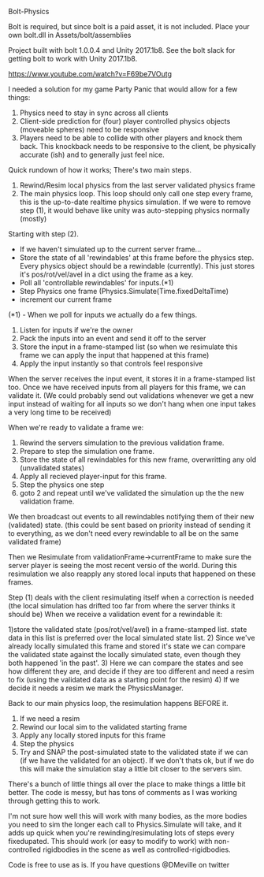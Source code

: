 Bolt-Physics

Bolt is required, but since bolt is a paid asset, it is not included.  Place your own bolt.dll in Assets/bolt/assemblies

Project built with bolt 1.0.0.4 and Unity 2017.1b8.
See the bolt slack for getting bolt to work with Unity 2017.1b8.

https://www.youtube.com/watch?v=F69be7VOutg

I needed a solution for my game Party Panic that would allow for a few things:
1) Physics need to stay in sync across all clients
2) Client-side prediction for (four) player controlled physics objects (moveable spheres) need to be responsive
3) Players need to be able to collide with other players and knock them back. This knockback needs to be responsive to the client, be physically accurate (ish) and to generally just feel nice.
   

Quick rundown of how it works;
There's two main steps. 
1) Rewind/Resim local physics from the last server validated physics frame
2) The main physics loop. This loop should only call one step every frame, this is the up-to-date realtime physics simulation. If we were to remove step (1), it would behave like unity was auto-stepping physics normally (mostly)

Starting with step (2).  
- If we haven't simulated up to the current server frame...
- Store the state of all 'rewindables' at this frame before the physics step. Every physics object should be a rewindable (currently).  This just stores it's pos/rot/vel/avel in a dict using the frame as a key.
- Poll all 'controllable rewindables' for inputs.(*1)
- Step Physics one frame (Physics.Simulate(Time.fixedDeltaTime)
- increment our current frame

(*1) - When we poll for inputs we actually do a few things.
1) Listen for inputs if we're the owner
2) Pack the inputs into an event and send it off to the server
3) Store the input in a frame-stamped list (so when we resimulate this frame we can apply the input that happened at this frame)
4) Apply the input instantly so that controls feel responsive

When the server receives the input event, it stores it in a frame-stamped list too.
Once we have received inputs from all players for this frame, we can validate it.  (We could probably send out validations whenever we get a new input instead of waiting for all inputs so we don't hang when one input takes a very long time to be received)

When we're ready to validate a frame we:
1) Rewind the servers simulation to the previous validation frame.
2) Prepare to step the simulation one frame.
3) Store the state of all rewindables for this new frame, overwritting any old (unvalidated states)
4) Apply all recieved player-input for this frame.
5) Step the physics one step
6) goto 2 and repeat until we've validated the simulation up the the new validation frame.

We then broadcast out events to all rewindables notifying them of their new (validated) state. (this could be sent based on priority instead of sending it to everything, as we don't need every rewindable to all be on the same validated frame)

Then we Resimulate from validationFrame->currentFrame to make sure the server player is seeing the most recent versio of the world.  During this resimulation we also reapply any stored local inputs that happened on these frames.

Step (1) deals with the client resimulating itself when a correction is needed (the local simulation has drifted too far from where the server thinks it should be)
When we receive a validation event for a rewindable it:

1)store the validated state (pos/rot/vel/avel) in a frame-stamped list.  state data in this list is preferred over the local simulated state list.
2) Since we've already locally simulated this frame and stored it's state we can compare the validated state against the locally simulated state, even though they both happened 'in the past'.
3) Here we can compare the states and see how different they are, and decide if they are too different and need a resim to fix (using the validated data as a starting point for the resim)
4) If we decide it needs a resim we mark the PhysicsManager.

Back to our main physics loop, the resimulation happens BEFORE it.
1) If we need a resim
2) Rewind our local sim to the validated starting frame
3) Apply any locally stored inputs for this frame
4) Step the physics
5) Try and SNAP the post-simulated state to the validated state if we can (if we have the validated for an object).  If we don't thats ok, but if we do this will make the simulation stay a little bit closer to the servers sim.

There's a bunch of little things all over the place to make things a little bit better.  The code is messy, but has tons of comments as I was working through getting this to work.

I'm not sure how well this will work with many bodies, as the more bodies you need to sim the longer each call to Physics.Simulate will take, and it adds up quick when you're rewinding/resimulating lots of steps every fixedupated.  This should work (or easy to modify to work) with non-controlled rigidbodies in the scene as well as controlled-rigidbodies.

Code is free to use as is.  If you have questions @DMeville on twitter
